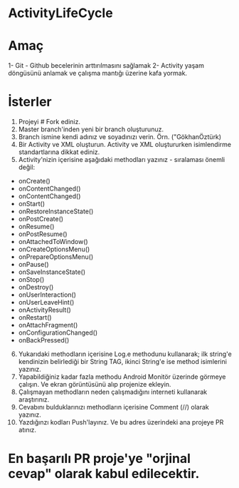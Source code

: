 # ActivityLifeCycle

# Amaç

1- Git - Github becelerinin arttırılmasını sağlamak
2- Activity yaşam döngüsünü anlamak ve çalışma mantığı üzerine kafa yormak.

# İsterler

1. Projeyi # Fork ediniz.
2. Master branch'inden yeni bir branch oluşturunuz.
3. Branch ismine kendi adınız ve soyadınızı verin. Örn. ("GökhanÖztürk)
4. Bir Activity ve XML oluşturun. Activity ve XML oluştururken isimlendirme standartlarına dikkat ediniz.
5. Activity'nizin içerisine aşağıdaki methodları yazınız - sıralaması önemli değil:
  * onCreate()
  * onContentChanged()
  * onContentChanged()
  * onStart()
  * onRestoreInstanceState()
  * onPostCreate()
  * onResume()
  * onPostResume()
  * onAttachedToWindow()
  * onCreateOptionsMenu()
  * onPrepareOptionsMenu()
  * onPause()
  * onSaveInstanceState()
  * onStop()
  * onDestroy()
  * onUserInteraction()
  * onUserLeaveHint()
  * onActivityResult()
  * onRestart()
  * onAttachFragment()
  * onConfigurationChanged()
  * onBackPressed()
6. Yukarıdaki methodların içerisine Log.e methodunu kullanarak; ilk string'e kendinizin belirlediği bir String TAG,
ikinci String'e ise method isimlerini yazınız.
7. Yapabildiğiniz kadar fazla methodu Android Monitör üzerinde görmeye çalışın. Ve ekran görüntüsünü alıp projenize ekleyin.
8. Çalışmayan methodların neden çalışmadığını interneti kullanarak araştırınız.
9. Cevabını bulduklarınızı methodların içerisine Comment (//) olarak yazınız.
10. Yazdığınzı kodları Push'layınız. Ve bu adres üzerindeki ana projeye PR atınız.

# En başarılı PR proje'ye "orjinal cevap" olarak kabul edilecektir.

